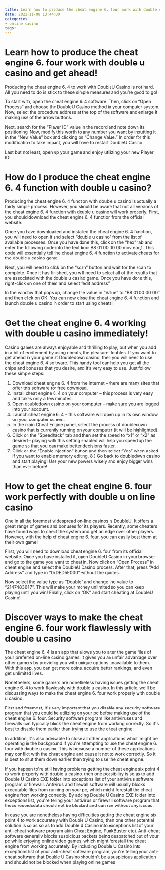 ```yaml
---
title: Learn how to produce the cheat engine 6. four work with double u casino and get ahead!
date: 2022-11-08 13:44:00
categories:
- online casino
tags:
---
```



#  Learn how to produce the cheat engine 6. four work with double u casino and get ahead!

Producing the cheat engine 6. 4 to work with DoubleU Casino is not hard. All you need to do is stick to these simple measures and you’re good to go!

To start with, open the cheat engine 6. 4 software. Then, click on “Open Process” and choose the DoubleU Casino method in your computer system. Now, select the procedure address at the top of the software and enlarge it making use of the arrow buttons.

Next, search for the “Player ID” value in the record and note down its positioning. Now, modify this worth to any number you want by inputting it in the “New Value” box and clicking on “Change Value.” In order for this modification to take impact, you will have to restart DoubleU Casino.

Last but not least, open up your game and enjoy utilizing your new Player ID!

#  How do I produce the cheat engine 6. 4 function with double u casino?

Producing the cheat engine 6. 4 function with double u casino is actually a fairly simple process. However, you should be aware that not all versions of the cheat engine 6. 4 function with double u casino will work properly. First, you should download the cheat engine 6. 4 function from the official website.

Once you have downloaded and installed the cheat engine 6. 4 function, you will need to open it and select “double u casino” from the list of available processes. Once you have done this, click on the “hex” tab and enter the following code into the text box: B8 01 00 00 00 mov eax,1. This code will essentially tell the cheat engine 6. 4 function to activate cheats for the double u casino game.

Next, you will need to click on the “scan” button and wait for the scan to complete. Once it has finished, you will need to select all of the results that are associated with the double u casino game. Once you have done this, right-click on one of them and select “edit address”.

In the window that pops up, change the value in “Value” to “B8 01 00 00 00″ and then click on OK. You can now close the cheat engine 6. 4 function and launch double u casino in order to start using cheats!

#  Get the cheat engine 6. 4 working with double u casino immediately!



Casino games are always enjoyable and thrilling to play, but when you add in a bit of excitement by using cheats, the pleasure doubles. If you want to get ahead in your game at Doubledown casino, then you will need to use the cheat engine 6. 4 software. This handy tool can help you get all the chips and bonuses that you desire, and it’s very easy to use. Just follow these simple steps:

1) Download cheat engine 6. 4 from the internet – there are many sites that offer this software for free download.
2) Install cheat engine 6. 4 on your computer – this process is very easy and takes only a few minutes.
3) Open doubledown casino on your computer – make sure you are logged into your account.
4) Launch cheat engine 6. 4 – this software will open up in its own window on your computer screen.
5) In the main Cheat Engine panel, select the process of doubledown casino that is currently running on your computer (it will be highlighted).
6) Click on the “Speedhack” tab and then set the speed to “x1” or “x2” as desired – playing with this setting enabled will help you speed up the game so that you can make better decisions faster. 
7) Click on the “Enable injection” button and then select “Yes” when asked if you want to enable memory editing. 
8 ) Go back to doubledown casino and start playing! Use your new powers wisely and enjoy bigger wins than ever before!

#  How to get the cheat engine 6. four work perfectly with double u on line casino 

One in all the foremost widespread on-line casinos is DoubleU. It offers a great range of games and bonuses for its players. Recently, some cheaters have found ways to cheat the system and get an edge over other players. However, with the help of cheat engine 6. four, you can easily beat them at their own game!

First, you will need to download cheat engine 6. four from its official website. Once you have installed it, open DoubleU Casino in your browser and go to the game you want to cheat in. Now click on “Open Process” in cheat engine and select the DoubleU Casino process. After that, press “Add Address” and type in “0xDED5E000” without the quotes.

Now select the value type as “Double” and change the value to “2147483647”. This will make your money unlimited so you can keep playing until you win! Finally, click on “OK” and start cheating at DoubleU Casino!

#  Discover ways to make the cheat engine 6. four work flawlessly with double u casino

The cheat engine 6. 4 is an app that allows you to alter the game files of your preferred on-line casino games. It gives you an unfair advantage over other gamers by providing you with unique options unavailable to them. With this app, you can get more coins, acquire better rankings, and even get unlimited lives.

Nonetheless, some gamers are nonetheless having issues getting the cheat engine 6. 4 to work flawlessly with double u casino. In this article, we'll be discussing ways to make the cheat engine 6. four work properly with double u casino.

First and foremost, it's very important that you disable any security software program that you could be utilizing on your pc before making use of the cheat engine 6. four. Security software program like antiviruses and firewalls can typically block the cheat engine from working correctly. So it's best to disable them earlier than trying to use the cheat engine.

In addition, it's also advisable to close all other applications which might be operating in the background if you're attempting to use the cheat engine 6. four with double u casino. This is because a number of these applications may conflict with the cheat engine and cause it not to work correctly. So it is best to shut them down earlier than trying to use the cheat engine.

If you happen to're still having problems getting the cheat engine six point 4 to work properly with double u casino, then one possibility is so as to add Double U Casino EXE folder into exceptions list of your antivirus software program or firewall. Antivirus and firewall software will usually blocks executable files from running on your pc, which might forestall the cheat engine from working correctly. By adding Double U Casino EXE folder into exceptions list, you're telling your antivirus or firewall software program that these recordsdata should not be blocked and can run without any issues.

In case you are nonetheless having difficulties getting the cheat engine six point 4 to work accurately with Double U Casino, then one other potential solution is so as so as to add Double U Casino into exceptions list of your anti-cheat software program akin Cheat Engine, PunkBuster etc). Anti-cheat software generally blocks suspicious packets being despatched out of your pc while enjoying online video games, which might forestall the cheat engine from working accurately. By including Double U Casino into exceptions list of your anti-cheat software program, you're telling your anti-cheat software that Double U Casino shouldn't be a suspicious application and should not be blocked when playing online games